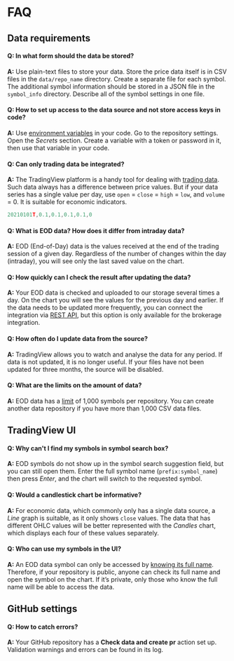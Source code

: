 [data_format]: data.md#data-format
[ui_symbol_search]: ui.md#symbol-search
[env_var]: https://docs.github.com/en/actions/learn-github-actions/environment-variables
[rest_api]: https://www.tradingview.com/brokerage-integration/

# FAQ

## Data requirements

#### Q: In what form should the data be stored?

__A:__ Use plain-text files to store your data.
Store the price data itself is in CSV files in the `data/repo_name` directory. Create a separate file for each symbol. 
The additional symbol information should be stored in a JSON file in the `symbol_info` directory. Describe all of the symbol settings in one file.

#### Q: How to set up access to the data source and not store access keys in code?

__A:__ Use [environment variables][env_var] in your code.
Go to the repository settings. Open the _Secrets_ section. Create a variable with a token or password in it, then use that variable in your code.

#### Q: Can only trading data be integrated?

__A:__ The TradingView platform is a handy tool for dealing with [trading data][data_format]. 
Such data always has a difference between price values. 
But if your data series has a single value per day, use `open` = `close` = `high` = `low`, and `volume` = 0.
It is suitable for economic indicators.

```js
20210101T,0.1,0.1,0.1,0.1,0
```

#### Q: What is EOD data? How does it differ from intraday data?

__A:__ EOD (End-of-Day) data is the values received at the end of the trading session of a given day. 
Regardless of the number of changes within the day (intraday), you will see only the last saved value on the chart.

#### Q: How quickly can I check the result after updating the data?

__A:__ Your EOD data is checked and uploaded to our storage several times a day. 
On the chart you will see the values for the previous day and earlier.
If the data needs to be updated more frequently, you can connect the integration via [REST API][rest_api], but this option is only available for the brokerage integration.

#### Q: How often do I update data from the source?

__A:__ TradingView allows you to watch and analyse the data for any period. 
If data is not updated, it is no longer useful.
If your files have not been updated for three months, the source will be disabled.

#### Q: What are the limits on the amount of data?

__A:__ EOD data has a [limit][data_format] of 1,000 symbols per repository. 
You can create another data repository if you have more than 1,000 CSV data files.

## TradingView UI

#### Q: Why can't I find my symbols in symbol search box?

__A:__ EOD symbols do not show up in the symbol search suggestion field, but you can still open them.
Enter the full symbol name (`prefix:symbol_name`) then press _Enter_, and the chart will switch to the requested symbol.

#### Q: Would a candlestick chart be informative?

__A:__ For economic data, which commonly only has a single data source, a _Line_ graph is suitable, as it only shows `close` values. The data that has different OHLC values will be better represented with the _Candles_ chart, which displays each four of these values separately.

#### Q: Who can use my symbols in the UI?

__A:__ An EOD data symbol can only be accessed by [knowing its full name][ui_symbol_search].
Therefore, if your repository is public, anyone can check its full name and open the symbol on the chart. If it’s private, only those who know the full name will be able to access the data.

## GitHub settings

#### Q: How to catch errors?

__A:__ Your GitHub repository has a __Check data and create pr__ action set up. 
Validation warnings and errors can be found in its log.
